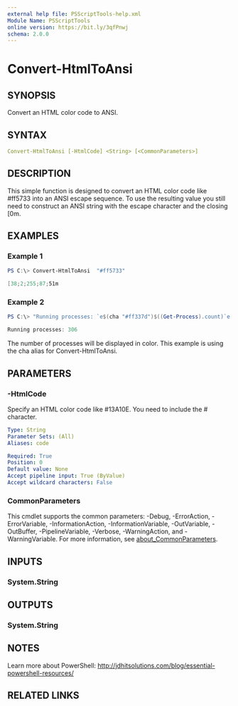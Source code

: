 ```yaml
---
external help file: PSScriptTools-help.xml
Module Name: PSScriptTools
online version: https://bit.ly/3qfPnwj
schema: 2.0.0
---
```


# Convert-HtmlToAnsi

## SYNOPSIS

Convert an HTML color code to ANSI.

## SYNTAX

```yaml
Convert-HtmlToAnsi [-HtmlCode] <String> [<CommonParameters>]
```

## DESCRIPTION

This simple function is designed to convert an HTML color code like #ff5733 into an ANSI escape sequence. To use the resulting value you still need to construct an ANSI string with the escape character and the closing [0m.

## EXAMPLES

### Example 1

```powershell
PS C:\> Convert-HtmlToAnsi  "#ff5733"

[38;2;255;87;51m
```

### Example 2

```powershell
PS C:\> "Running processes: `e$(cha "#ff337d")$((Get-Process).count)`e[0m"

Running processes: 306
```

The number of processes will be displayed in color. This example is using the cha alias for Convert-HtmlToAnsi.

## PARAMETERS

### -HtmlCode

Specify an HTML color code like #13A10E. You need to include the # character.

```yaml
Type: String
Parameter Sets: (All)
Aliases: code

Required: True
Position: 0
Default value: None
Accept pipeline input: True (ByValue)
Accept wildcard characters: False
```

### CommonParameters

This cmdlet supports the common parameters: -Debug, -ErrorAction, -ErrorVariable, -InformationAction, -InformationVariable, -OutVariable, -OutBuffer, -PipelineVariable, -Verbose, -WarningAction, and -WarningVariable. For more information, see [about_CommonParameters](http://go.microsoft.com/fwlink/?LinkID=113216).

## INPUTS

### System.String

## OUTPUTS

### System.String

## NOTES

Learn more about PowerShell: http://jdhitsolutions.com/blog/essential-powershell-resources/

## RELATED LINKS
